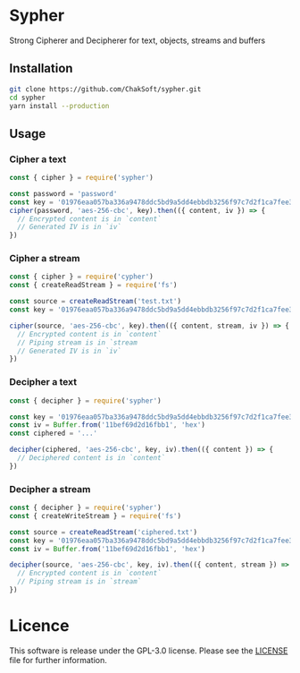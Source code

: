 # Sypher

Strong Cipherer and Decipherer for text, objects, streams and buffers

## Installation

```bash
git clone https://github.com/ChakSoft/sypher.git
cd sypher
yarn install --production
```

## Usage

### Cipher a text

```javascript
const { cipher } = require('sypher')

const password = 'password'
const key = '01976eaa057ba336a9478ddc5bd9a5dd4ebbdb3256f97c7d2f1ca7fee3e0d0eb'
cipher(password, 'aes-256-cbc', key).then(({ content, iv }) => {
  // Encrypted content is in `content`
  // Generated IV is in `iv`
})
```

### Cipher a stream

```javascript
const { cipher } = require('cypher')
const { createReadStream } = require('fs')

const source = createReadStream('test.txt')
const key = '01976eaa057ba336a9478ddc5bd9a5dd4ebbdb3256f97c7d2f1ca7fee3e0d0eb'

cipher(source, 'aes-256-cbc', key).then(({ content, stream, iv }) => {
  // Encrypted content is in `content`
  // Piping stream is in `stream
  // Generated IV is in `iv`
})
```

### Decipher a text

```javascript
const { decipher } = require('sypher')

const key = '01976eaa057ba336a9478ddc5bd9a5dd4ebbdb3256f97c7d2f1ca7fee3e0d0eb'
const iv = Buffer.from('11bef69d2d16fbb1', 'hex')
const ciphered = '...'

decipher(ciphered, 'aes-256-cbc', key, iv).then(({ content }) => {
  // Deciphered content is in `content`
})
```

### Decipher a stream

```javascript
const { decipher } = require('sypher')
const { createWriteStream } = require('fs')

const source = createReadStream('ciphered.txt')
const key = '01976eaa057ba336a9478ddc5bd9a5dd4ebbdb3256f97c7d2f1ca7fee3e0d0eb'
const iv = Buffer.from('11bef69d2d16fbb1', 'hex')

decipher(source, 'aes-256-cbc', key, iv).then(({ content, stream }) => {
  // Encrypted content is in `content`
  // Piping stream is in `stream`
})
```

# Licence

This software is release under the GPL-3.0 license. Please see the [LICENSE](LICENSE) file for further information.

